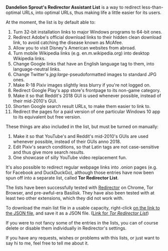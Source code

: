 <b>Dandelion Sprout's Redirector Assistant List</b> is a way to redirect less-than-optimal URLs, into optimal URLs, thus making life a little easier for its users.

At the moment, the list is by default able to:
1) Turn 32-bit installation links to major Windows programs to 64-bit ones.
2) Redirect Adobe's official download links to their hidden clean download link, to avoid catching the disease known as McAfee.
3) Allow you to visit Disney's American websites from abroad.
4) Turn mobile Wikipedia links (e.g. en.m.wikipedia.org) into desktop Wikipedia links.
5) Change Google links that have an English language tag to them, into language-neutral links.
6) Change Twitter's _jpg:large_-pseudoformatted images to standard JPG ones.
7) Make R-18 Pixiv images slightly less blurry if you're not logged on.
8) Redirect Google Play's app store's frontpage to its non-game category.
9) Make it so that Reddit's 2018 GUI is used whenever possible, instead of their mid-2010's GUI.
10) Shorten Google search result URLs, to make them easier to link to.
11) Redirect the pages for a paid version of one particular Windows 10 app to its equivalent but free version.

These things are also included in the list, but must be turned on manually:
1) Make it so that YouTube's and Reddit's mid-2010's GUIs are used whenever possible, instead of their GUIs anno 2018.
2) Edit Pixiv's search conditions, so that Latin tags are not case-sensitive and thus give more search results.
3) One showcase of silly YouTube video replacement fun.

It's also possible to redirect regular webpage links into .onion pages (e.g. for Facebook and DuckDuckGo), although those entries have now been spun off into a separate list, called <b>Tor Redirector List</b>.

The lists have been successfully tested with [Redirector](https://einaregilsson.com/redirector/) on Chrome, Tor Browser, and pre-awful-era Basilisk. They have also been tested with at least two other extensions, which they did not work with.

To download the main list file in a usable capacity, right-click [on the link to the JSON file](https://raw.githubusercontent.com/DandelionSprout/adfilt/master/Dandelion%20Sprout-s%20Redirector%20Assistant%20List/DandelionSproutRedirectorList.json), and save it as a JSON file. ([Link for *Tor Redirector List*](https://raw.githubusercontent.com/DandelionSprout/adfilt/master/Dandelion%20Sprout-s%20Redirector%20Assistant%20List/TorRedirectorList.json))

If you were to not fancy some of the entries in the lists, you can of course delete or disable them individually in Redirector's settings.

If you have any requests, wishes or problems with this lists, or just want to say hi to me, feel free to tell me about it.
